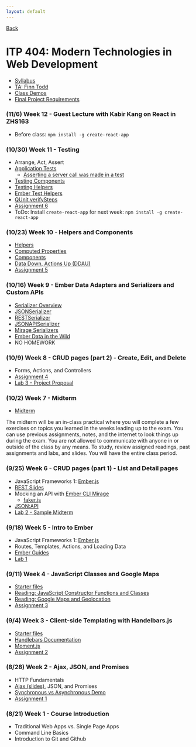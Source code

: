 ```yaml
---
layout: default
---
```


[Back](/teaching)

# ITP 404: Modern Technologies in Web Development

* [Syllabus](https://web-app.usc.edu/soc/syllabus/20183/31835.pdf)
* [TA: Finn Todd](mailto:ftodd@usc.edu)
* [Class Demos](https://github.com/itp404-fall-2018)
* [Final Project Requirements](/teaching/2018/itp404-final-project)

### (11/6) Week 12 - Guest Lecture with Kabir Kang on React in ZHS163
* Before class: `npm install -g create-react-app`

### (10/30) Week 11 - Testing
* Arrange, Act, Assert
* [Application Tests](https://guides.emberjs.com/release/testing/acceptance/)
  * [Asserting a server call was made in a test](http://www.ember-cli-mirage.com/docs/v0.4.x/acceptance-testing/#asserting-a-server-call-was-made-in-a-test)
* [Testing Components](https://guides.emberjs.com/release/testing/testing-components/)
* [Testing Helpers](https://guides.emberjs.com/release/testing/testing-helpers/)
* [Ember Test Helpers](https://github.com/emberjs/ember-test-helpers/blob/master/API.md)
* [QUnit verifySteps](https://api.qunitjs.com/assert/verifySteps)
* [Assignment 6](/teaching/2018/assignments/gmail-part-3)
* ToDo: Install `create-react-app` for next week: `npm install -g create-react-app`

### (10/23) Week 10 - Helpers and Components
* [Helpers](https://guides.emberjs.com/release/templates/writing-helpers/)
* [Computed Properties](https://guides.emberjs.com/release/object-model/computed-properties/)
* [Components](https://guides.emberjs.com/release/components/defining-a-component/)
* [Data Down, Actions Up (DDAU)](https://embermap.com/topics/component-side-effects/data-down-actions-up)
* [Assignment 5](/teaching/2018/assignments/gmail-part-2)

### (10/16) Week 9 - Ember Data Adapters and Serializers and Custom APIs

* [Serializer Overview](https://thejsguy.com/2015/12/05/which-ember-data-serializer-should-i-use.html)
* [JSONSerializer](https://www.emberjs.com/api/ember-data/release/classes/DS.JSONSerializer)
* [RESTSerializer](https://www.emberjs.com/api/ember-data/release/classes/DS.RESTSerializer)
* [JSONAPISerializer](https://www.emberjs.com/api/ember-data/release/classes/DS.JSONAPISerializer)
* [Mirage Serializers](http://www.ember-cli-mirage.com/docs/v0.4.x/serializers/)
* [Ember Data in the Wild](https://leanpub.com/emberdatainthewild)
* NO HOMEWORK

### (10/9) Week 8 - CRUD pages (part 2) - Create, Edit, and Delete

* Forms, Actions, and Controllers
* [Assignment 4](/teaching/2018/assignments/gmail-part-1)
* [Lab 3 - Project Proposal](/teaching/2018/labs/itp404-project-proposal)

### (10/2) Week 7 - Midterm

* [Midterm](/teaching/2018/midterm)

The midterm will be an in-class practical where you will complete a few exercises on topics you learned in the weeks leading up to the exam. You can use previous assignments, notes, and the internet to look things up during the exam. You are not allowed to communicate with anyone in or outside of the class by any means. To study, review assigned readings, past assignments and labs, and slides. You will have the entire class period.

### (9/25) Week 6 - CRUD pages (part 1) - List and Detail pages

* JavaScript Frameworks 1: [Ember.js](https://www.emberjs.com/)
* [REST Slides](https://docs.google.com/presentation/d/1joQ6IWtTn39v3-mSCE4wOopkBkZ3an_SMtSzVR3NsdQ/edit#slide=id.g264aebee65_0_70)
* Mocking an API with [Ember CLI Mirage](https://www.ember-cli-mirage.com/)
  * [faker.js](https://github.com/marak/Faker.js/)
* [JSON:API](http://jsonapi.org/)
* [Lab 2 - Sample Midterm](/teaching/2018/labs/sample-midterm)

### (9/18) Week 5 - Intro to Ember

* JavaScript Frameworks 1: [Ember.js](https://www.emberjs.com/)
* Routes, Templates, Actions, and Loading Data
* [Ember Guides](https://guides.emberjs.com/release/)
* [Lab 1](/teaching/2018/assignments/ember-and-reddit)

### (9/11) Week 4 - JavaScript Classes and Google Maps

* [Starter files](https://github.com/itp404-fall-2018/week-4-classes-and-google-maps/raw/master/starter.zip)
* [Reading: JavaScript Constructor Functions and Classes](/tutorials/javascript-constructor-functions-and-classes)
* [Reading: Google Maps and Geolocation](/tutorials/google-maps-javascript-api)
* [Assignment 3](/teaching/2018/assignments/locate-me)

### (9/4) Week 3 - Client-side Templating with Handelbars.js

* [Starter files](https://github.com/itp404-fall-2018/week-3-handlebars/raw/master/starter.zip)
* [Handlebars Documentation](https://handlebarsjs.com/)
* [Moment.js](https://momentjs.com/)
* [Assignment 2](/teaching/2018/assignments/client-side-templating)

### (8/28) Week 2 - Ajax, JSON, and Promises

* HTTP Fundamentals
* [Ajax (slides)](https://docs.google.com/presentation/d/1r-3XtJXG_Y9_grUYhEidIaCz0SOYWcAKugGrGrrc8Lo/edit?usp=sharing), JSON, and Promises
* [Synchronous vs Asynchronous Demo](http://jsbin.com/wuvacecaxu/edit?js)
* [Assignment 1](/teaching/2018/assignments/ajax)

### (8/21) Week 1 - Course Introduction

* Traditional Web Apps vs. Single Page Apps
* Command Line Basics
* Introduction to Git and Github
